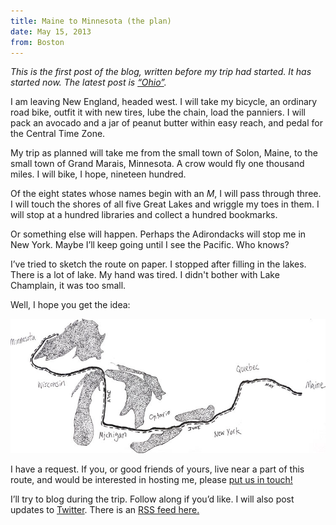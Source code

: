 ```yaml
---
title: Maine to Minnesota (the plan)
date: May 15, 2013
from: Boston
---
```


_This is the first post of the blog, written before my trip had started. It has
started now.  The latest post is [“Ohio”](/bike/ohio.html)._

I am leaving New England, headed west. I will take my bicycle, an ordinary
road bike, outfit it with new tires, lube the chain, load the panniers. I will
pack an avocado and a jar of peanut butter within easy reach, and pedal for the
Central Time Zone.

My trip as planned will take me from the small town of Solon, Maine, to the
small town of Grand Marais, Minnesota. A crow would fly one thousand miles. I
will bike, I hope, nineteen hundred.

Of the eight states whose names begin with an _M_, I will pass through three. I
will touch the shores of all five Great Lakes and wriggle my toes in them. I
will stop at a hundred libraries and collect a hundred bookmarks.

Or something else will happen. Perhaps the Adirondacks will stop me in New York.
Maybe I’ll keep going until I see the Pacific. Who knows?

I’ve tried to sketch the route on paper. I stopped after filling in the lakes.
There is a lot of lake. My hand was tired. I didn't bother with Lake Champlain,
it was too small.

Well, I hope you get the idea:

![](/images/biking/route.jpg)

I have a request. If you, or good friends of yours, live near a part of this
route, and would be interested in hosting me, please [put us in touch!][email]

I’ll try to blog during the trip. Follow along if you’d like. I will also post
updates to [Twitter][twitter]. There is an [RSS feed here.][rss]

[signup]:#emailsignup
[route]:/images/biking/route.jpg
[twitter]:http://twitter.com/mjhoy
[email]:mailto:michael.john.hoy@gmail.com
[rss]:/rss/bike/atom.xml
